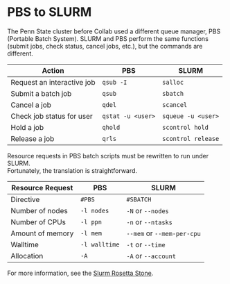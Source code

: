 # PBS to SLURM

The Penn State cluster before Collab
used a different queue manager, PBS (Portable Batch System).
SLURM and PBS perform the same functions
(submit jobs, check status, cancel jobs, etc.),
but the commands are different.

| Action | PBS | SLURM |
| ---- | ---- | ---- |
| Request an interactive job | `qsub -I` | `salloc` |
| Submit a batch job | `qsub` | `sbatch` |
| Cancel a job | `qdel` | `scancel` |
| Check job status for user | `qstat -u <user>` | `squeue -u <user>` |
| Hold a job | `qhold` | `scontrol hold` |
| Release a job | `qrls` | `scontrol release` |

Resource requests in PBS batch scripts 
must be rewritten to run under SLURM.  
Fortunately, the translation is straightforward.

| Resource Request | PBS | SLURM |
| ---- | ---- | ---- |
| Directive | `#PBS` | `#SBATCH` |
| Number of nodes | `-l nodes` | `-N` or `--nodes` |
| Number of CPUs | `-l ppn` | `-n` or `--ntasks` |
| Amount of memory | `-l mem` | `--mem` or `--mem-per-cpu` |
| Walltime | `-l walltime` | `-t` or `--time` |
| Allocation | `-A` | `-A` or `--account` |

For more information, see the 
[Slurm Rosetta Stone](https://slurm.schedmd.com/rosetta.pdf).


